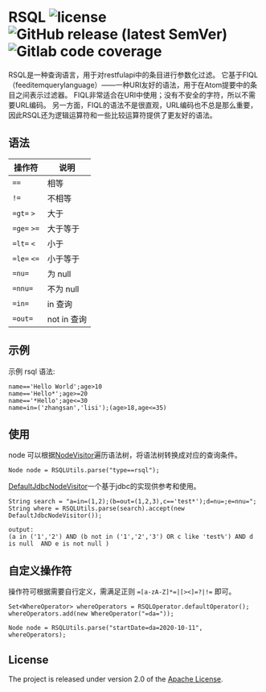 # RSQL ![license](https://img.shields.io/github/license/suxi-lu/rsql) ![GitHub release (latest SemVer)](https://img.shields.io/github/v/release/suxi-lu/rsql) ![Gitlab code coverage](https://img.shields.io/gitlab/coverage/suxi-lu/rsql/master)

RSQL是一种查询语言，用于对restfulapi中的条目进行参数化过滤。
它基于FIQL（feeditemquerylanguage）——一种URI友好的语法，用于在Atom提要中的条目之间表示过滤器。
FIQL非常适合在URI中使用；没有不安全的字符，所以不需要URL编码。
另一方面，FIQL的语法不是很直观，URL编码也不总是那么重要，因此RSQL还为逻辑运算符和一些比较运算符提供了更友好的语法。

## 语法

| 操作符 | 说明 |
| --- | --- |
| `==` | 相等 |
| `!=` | 不相等 |
| `=gt=` `>` | 大于 |
| `=ge=` `>=` | 大于等于 |
| `=lt=` `<` | 小于 |
| `=le=` `<=` | 小于等于 |
| `=nu=` | 为 null |
| `=nnu=` | 不为 null |
| `=in=` | in 查询 |
| `=out=` | not in 查询 |

## 示例

示例 rsql 语法:
```
name=='Hello World';age>10
name=='Hello*';age>=20
name=='*Hello';age<=30
name=in=('zhangsan','lisi');(age>18,age<=35)
```

## 使用

node 可以根据[NodeVisitor](src/main/java/org/suxi/rsql/asm/NodeVisitor.java)遍历语法树，将语法树转换成对应的查询条件。  
```
Node node = RSQLUtils.parse("type==rsql");
```

[DefaultJdbcNodeVisitor](src/main/java/org/suxi/rsql/asm/support/DefaultJdbcNodeVisitor.java)一个基于jdbc的实现供参考和使用。  
```
String search = "a=in=(1,2);(b=out=(1,2,3),c=='test*');d=nu=;e=nnu=";
String where = RSQLUtils.parse(search).accept(new DefaultJdbcNodeVisitor());

output: 
(a in ('1','2') AND (b not in ('1','2','3') OR c like 'test%') AND d is null  AND e is not null )
```

## 自定义操作符

操作符可根据需要自行定义，需满足正则 `=[a-zA-Z]*=|[><]=?|!=` 即可。
```
Set<WhereOperator> whereOperators = RSQLOperator.defaultOperator();
whereOperators.add(new WhereOperator("=da="));

Node node = RSQLUtils.parse("startDate=da=2020-10-11", whereOperators);
```

## License

The project is released under version 2.0 of the [Apache License](https://www.apache.org/licenses/LICENSE-2.0).
